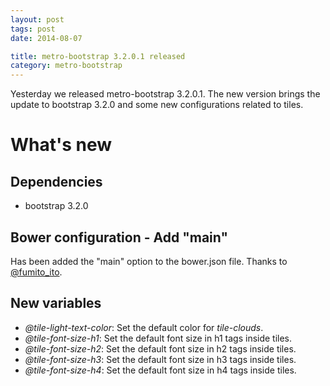 ```yaml
---
layout: post
tags: post
date: 2014-08-07

title: metro-bootstrap 3.2.0.1 released
category: metro-bootstrap
---
```


Yesterday we released metro-bootstrap 3.2.0.1. The new version brings the update to bootstrap 3.2.0 and some new configurations related to tiles.

# What's new

## Dependencies

- bootstrap 3.2.0

## Bower configuration - Add "main"

Has been added the "main" option to the bower.json file. Thanks to [@fumito_ito](https://github.com/fumitoito).

## New variables

- _@tile-light-text-color_: Set the default color for _tile-clouds_.
- _@tile-font-size-h1_: Set the default font size in h1 tags inside tiles.
- _@tile-font-size-h2_: Set the default font size in h2 tags inside tiles.
- _@tile-font-size-h3_: Set the default font size in h3 tags inside tiles.
- _@tile-font-size-h4_: Set the default font size in h4 tags inside tiles.
